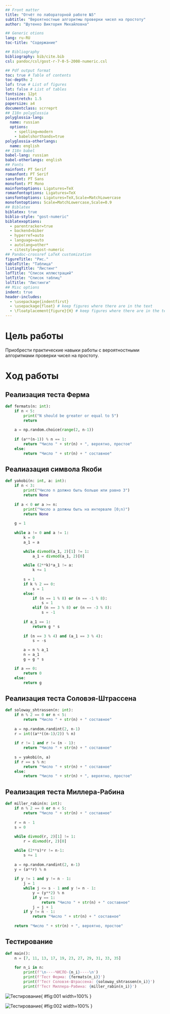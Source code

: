 ```yaml
---
## Front matter
title: "Отчёт по лабораторной работе №5"
subtitle: "Вероятностные алгоритмы проверки чисел на простоту"
author: "Шутенко Виктория Михайловна"

## Generic otions
lang: ru-RU
toc-title: "Содержание"

## Bibliography
bibliography: bib/cite.bib
csl: pandoc/csl/gost-r-7-0-5-2008-numeric.csl

## Pdf output format
toc: true # Table of contents
toc-depth: 2
lof: true # List of figures
lot: false # List of tables
fontsize: 12pt
linestretch: 1.5
papersize: a4
documentclass: scrreprt
## I18n polyglossia
polyglossia-lang:
  name: russian
  options:
	- spelling=modern
	- babelshorthands=true
polyglossia-otherlangs:
  name: english
## I18n babel
babel-lang: russian
babel-otherlangs: english
## Fonts
mainfont: PT Serif
romanfont: PT Serif
sansfont: PT Sans
monofont: PT Mono
mainfontoptions: Ligatures=TeX
romanfontoptions: Ligatures=TeX
sansfontoptions: Ligatures=TeX,Scale=MatchLowercase
monofontoptions: Scale=MatchLowercase,Scale=0.9
## Biblatex
biblatex: true
biblio-style: "gost-numeric"
biblatexoptions:
  - parentracker=true
  - backend=biber
  - hyperref=auto
  - language=auto
  - autolang=other*
  - citestyle=gost-numeric
## Pandoc-crossref LaTeX customization
figureTitle: "Рис."
tableTitle: "Таблица"
listingTitle: "Листинг"
lofTitle: "Список иллюстраций"
lotTitle: "Список таблиц"
lolTitle: "Листинги"
## Misc options
indent: true
header-includes:
  - \usepackage{indentfirst}
  - \usepackage{float} # keep figures where there are in the text
  - \floatplacement{figure}{H} # keep figures where there are in the text
---
```



# Цель рабoты

Приoбрести практические навыки рабoты с вероятностными алгоритмами проверки чисел на простоту.

# Хoд рабoты 

## Реализация теста Ферма


```Python
def fermats(n: int):
    if n < 5:
        print("N should be greater or equal to 5")
        return
    
    a = np.random.choice(range(2, n-1))
    
    if (a**(n-1)) % n == 1:
        return "Число " + str(n) + ", вероятно, простое"
    else:
        return "Число " + str(n) + " составное"
```  


## Реалиазация символа Якоби


```Python
def yakobi(n: int, a: int):
    if n < 3:
        print("Число n должно быть больше или равно 3")
        return None
    
    if a < 0 or a >= n:
        print("Число a должны быть на интервале [0;n)")
        return None
    
    g = 1
    
    while a != 0 and a != 1:
        k = 0
        a_1 = a

        while divmod(a_1, 2)[1] != 1:
            a_1 = divmod(a_1, 2)[0]

        while (2**k)*a_1 != a:
            k += 1
        
        s = 1
        if k % 2 == 0:
            s = 1
        else:
            if (n == 1 % 8) or (n == -1 % 8):
                s = 1
            elif (n == 3 % 8) or (n == -3 % 8):
                s = -1
        
        if a_1 == 1:
            return g * s
        
        if (n == 3 % 4) and (a_1 == 3 % 4):
            s = -s

        a = n % a_1
        n = a_1
        g = g * s

    if a == 0:
        return 0
    else:
        return g
```  


## Реализация теста Соловэя-Штрассена

```Python
def soloway_shtrassen(n: int):
    if n % 2 == 0 or n < 5:
        return "Число " + str(n) + " составное"
    
    a = np.random.randint(2, n-1)
    r = int((a**((n-1)/2)) % n)
    
    if r != 1 and r != (n - 1):
        return "Число " + str(n) + " составное"
        
    s = yakobi(n, a)
    if r == s % n:
        return "Число " + str(n) + " составное"
    else:
        return "Число " + str(n) + ", вероятно, простое"
```  

## Реализация теста Миллера-Рабина

```Python
def miller_rabin(n: int):
    if n % 2 == 0 or n < 5:
        return "Число " + str(n) + " составное"
    
    r = n - 1
    s = 0
    
    while divmod(r, 2)[1] != 1:
        r = divmod(r, 2)[0]

    while (2**s)*r != n-1:
        s += 1
    
    a = np.random.randint(2, n-1)
    y = (a**r) % n
    
    if y != 1 and y != n - 1:
        j = 1
        while j <= s - 1 and y != n - 1:
            y = (y**2) % n
            if y == 1:
                return "Число " + str(n) + " составное"
            j = j + 1
        if y != n - 1:
            return "Число " + str(n) + " составное"
    
    return "Число " + str(n) + ", вероятно, простое"
```  

## Тестирование

```Python
def main():
    n = [7, 11, 13, 17, 19, 23, 27, 29, 31, 33, 35]
    
    for n_i in n:
        print(f'\n----ЧИСЛО-{n_i}----\n')
        print(f'Тест Ферма: {fermats(n_i)}')
        print(f'Тест Соловэя-Штрассена: {soloway_shtrassen(n_i)}')
        print(f'Тест Миллера-Рабина: {miller_rabin(n_i)}')
``` 

![Тестирование](images/6.png){ #fig:001 width=100% }

![Тестирование](images/7.png){ #fig:002 width=100% }






